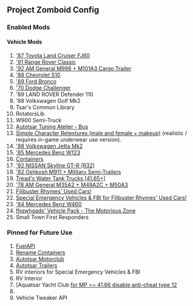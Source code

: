 ## Project Zomboid Config 


### Enabled Mods 

#### Vehicle Mods 
1. ['87 Toyota Land Cruiser FJ60](https://steamcommunity.com/sharedfiles/filedetails/?id=2489148104)
2. ['91 Range Rover Classic](https://steamcommunity.com/sharedfiles/filedetails/?id=2409333430) 
3. ['92 AM General M998 + M101A3 Cargo Trailer](https://steamcommunity.com/sharedfiles/filedetails/?id=2642541073) 
4. ['88 Chevrolet S10](https://steamcommunity.com/sharedfiles/filedetails/?id=2886832936)
5. ['89 Ford Bronco](https://steamcommunity.com/sharedfiles/filedetails/?id=2886833398)
6. ['70 Dodge Challenger](https://steamcommunity.com/sharedfiles/filedetails/?id=2873290424)
7. '89 LAND ROVER Defender 110
8. '88 Volkswagen Golf Mk2
9. Tsar's Common Library 
10. RotatorsLib
11. W900 Semi-Truck 
12. [Autotsar Tuning Atelier - Bus](https://steamcommunity.com/sharedfiles/filedetails/?id=2592358528) 
13. [Simple Character Retextures (male and female + makeup)](https://steamcommunity.com/sharedfiles/filedetails/?id=2803364788) (realistic / requires in-game underwear use version). 
14. ['88 Volkswagen Jetta Mk2](https://steamcommunity.com/sharedfiles/filedetails/?id=2522173579)
15. ['85 Mercedes Benz W123](https://steamcommunity.com/sharedfiles/filedetails/?id=2469388752) 
16. [Containers](https://steamcommunity.com/sharedfiles/filedetails/?id=2625625421) 
17. ['92 NISSAN Skyline GT-R (R32)](https://steamcommunity.com/sharedfiles/filedetails/?id=2846036306)
18. ['82 Oshkosh M911 + Military Semi-Trailers](https://steamcommunity.com/sharedfiles/filedetails/?id=2618213077)
19. [Tread's Water Tank Trucks [41.65+]](https://steamcommunity.com/sharedfiles/filedetails/?id=2719592131)
20. ['78 AM General M35A2 + M49A2C + M50A3](https://steamcommunity.com/sharedfiles/filedetails/?id=2799152995)
21. [Filibuster Rhymes' Used Cars!](https://steamcommunity.com/sharedfiles/filedetails/?id=1510950729)
22. [Special Emergency Vehicles & FBI for Filibuster Rhymes' Used Cars!](https://steamcommunity.com/sharedfiles/filedetails/?id=2849455153) 
23. ['84 Mercedes Benz W460](https://steamcommunity.com/sharedfiles/filedetails/?id=2805630347) 
24. [fhqwhgads' Vehicle Pack - The Motorious Zone](https://steamcommunity.com/sharedfiles/filedetails/?id=2791656602)
25. Small Town First Responders


### Pinned for Future Use
1. [FuelAPI](https://steamcommunity.com/sharedfiles/filedetails/?id=2688538916)
3. [Rename Containers](https://steamcommunity.com/sharedfiles/filedetails/?id=2880687295)
8. [Autotsar Motorclub](https://steamcommunity.com/workshop/filedetails/?id=2778576730)
9. [Autotsar Trailers](https://steamcommunity.com/sharedfiles/filedetails/?id=2282429356) 
10. RV interiors for Special Emergency Vehicles & FBI
11. RV Interior
12. [Aquatsar Yacht Club [for MP >= 41.66 disable anti-cheat type 12](https://steamcommunity.com/sharedfiles/filedetails/?id=2392987599) 
13.
14. Vehicle Tweaker API 
